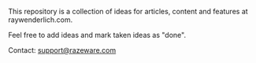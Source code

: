 This repository is a collection of ideas for articles, content and features at raywenderlich.com.

Feel free to add ideas and mark taken ideas as "done".

Contact: support@razeware.com